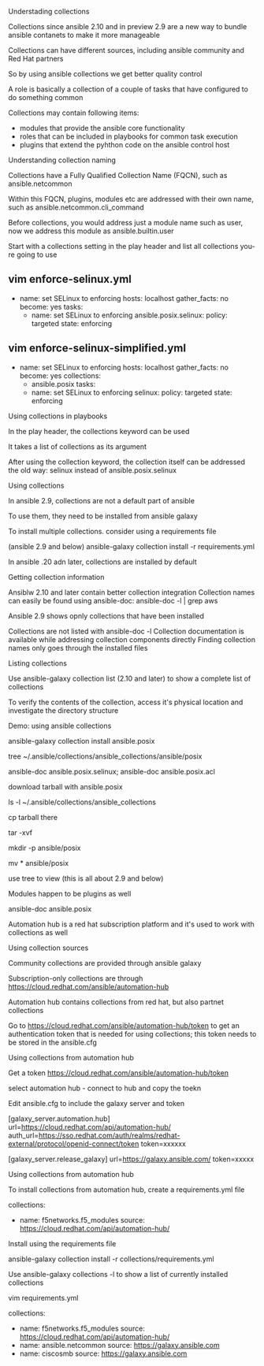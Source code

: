 Understading collections

Collections since ansible 2.10 and in preview 2.9 are a new way to bundle ansible contanets to make it more manageable

Collections can have different sources, including ansible community and Red Hat partners

So by using ansible collections we get better quality control

A role is basically a collection of a couple of tasks that have configured to do something common

Collections may contain following items:
 - modules that provide the ansible core functionality
 - roles that can be included in playbooks for common task execution
 - plugins that extend the pyhthon code on the ansible control host
 




Understanding collection naming

Collections have a Fully Qualified Collection Name (FQCN), such as ansible.netcommon

Within this FQCN, plugins, modules etc are addressed with their own name, such as ansible.netcommon.cli_command

Before collections, you would address just a module name such as user, now we address this module as ansible.builtin.user

Start with a collections setting in the play header and list all collections you-re going to use


vim enforce-selinux.yml
---
- name: set SELinux to enforcing
  hosts: localhost
  gather_facts: no
  become: yes
  tasks:
  - name: set SELinux to enforcing
    ansible.posix.selinux:
      policy: targeted
      state: enforcing
	  

vim enforce-selinux-simplified.yml
---
- name: set SELinux to enforcing
  hosts: localhost
  gather_facts: no
  become: yes
  collections:
  - ansible.posix
  tasks:
  - name: set SELinux to enforcing
    selinux:
      policy: targeted
      state: enforcing



Using collections in playbooks

In the play header, the collections keyword can be used

It takes a list of collections as its argument

After using the collection keyword, the collection itself can be addressed the old way: selinux instead of ansible.posix.selinux

Using collections

In ansible 2.9, collections are not a default part of ansible

To use them, they need to be installed from ansible galaxy

To install multiple collections. consider using a requirements file


(ansible 2.9 and below)
ansible-galaxy collection install -r requirements.yml

In ansible .20 adn later, collections are installed by default


Getting collection information

Ansiblw 2.10 and later contain better collection integration
Collection names can easily be found using ansible-doc: ansible-doc -l | grep aws

Ansible 2.9 shows opnly collections that have been installed

Collections are not listed with ansible-doc -l
Collection documentation is available while addressing collection components directly
Finding collection names only goes through the installed files

Listing collections

Use ansible-galaxy collection list (2.10 and later) to show a complete list of collections

To verify the contents of the collection, access it's physical location and investigate the directory structure

Demo: using ansible collections

ansible-galaxy collection install ansible.posix

tree ~/.ansible/collections/ansible_collections/ansible/posix

ansible-doc ansible.posix.selinux;
ansible-doc ansible.posix.acl


download tarball with ansible.posix


 
ls -l ~/.ansible/collections/ansible_collections

cp tarball there 

tar -xvf 

mkdir -p ansible/posix

mv * ansible/posix

use tree to view (this is all about 2.9 and below)

Modules happen to be plugins as well

ansible-doc ansible.posix




Automation hub is a red hat subscription platform and it's used to work with collections as well

Using collection sources

Community collections are provided through ansible galaxy

Subscription-only collections are through
https://cloud.redhat.com/ansible/automation-hub

Automation hub contains collections from red hat, but also partnet collections

Go to https://cloud.redhat.com/ansible/automation-hub/token to get an authentication token that is needed for using collections; this token needs to be stored in the ansible.cfg

Using collections from automation hub

Get a token https://cloud.redhat.com/ansible/automation-hub/token

select automation hub - connect to hub and copy the toekn

Edit ansible.cfg to include the galaxy server and token

[galaxy_server.automation.hub]
url=https://cloud.redhat.com/api/automation-hub/
auth_url=https://sso.redhat.com/auth/realms/redhat-external/protocol/openid-connect/token
token=xxxxxx

[galaxy_server.release_galaxy]
url=https://galaxy.ansible.com/
token=xxxxx


Using  collections from automation hub

To install collections from automation hub, create a requirements.yml file

collections:
- name: f5networks.f5_modules
  source: https://cloud.redhat.com/api/automation-hub/

Install using the requirements file

ansible-galaxy collection install -r collections/requirements.yml

Use ansible-galaxy collections -l to show a list of currently installed collections

  


vim requirements.yml

collections:
  - name: f5networks.f5_modules
    source: https://cloud.redhat.com/api/automation-hub/
  - name: ansible.netcommon
    source: https://galaxy.ansible.com
  - name: ciscosmb
    source: https://galaxy.ansible.com
